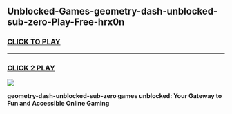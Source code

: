 
## Unblocked-Games-geometry-dash-unblocked-sub-zero-Play-Free-hrx0n
<h3>
<a href="https://premium76.site?title=geometry-dash-unblocked-sub-zero&ref=23A">CLICK TO PLAY</a></h3>
<hr>

<h3>
<a href="https://premium76.site?title=geometry-dash-unblocked-sub-zero&ref=23A">CLICK 2 PLAY</a>
  
</h3>

<a href="https://premium76.site?title=geometry-dash-unblocked-sub-zero&ref=23A"><img src="https://clearcache.store/games.png"></a>


**geometry-dash-unblocked-sub-zero games unblocked: Your Gateway to Fun and Accessible Online Gaming**
